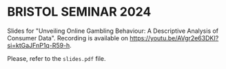 # BRISTOL SEMINAR 2024

Slides for "Unveiling Online Gambling Behaviour: A Descriptive Analysis of Consumer Data".
Recording is available on https://youtu.be/AVgr2e63DKI?si=ktGaJFnP1q-R59-h.

Please, refer to the `slides.pdf` file.
